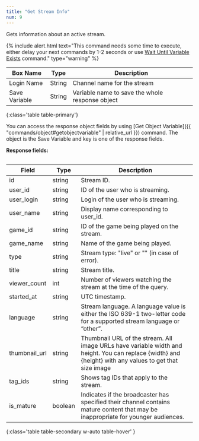 ```yaml
---
title: "Get Stream Info"
num: 9
---
```


Gets information about an active stream.

{% include alert.html text="This command needs some time to execute, either delay your next commands by 1-2 seconds or use <a href='/commands/statements#waituntilvariableexists'>Wait Until Variable Exists</a> command." type="warning" %} 

| Box Name | Type | Description | 
|-------|--------|--------
|Login Name|String|Channel name for the stream 
|Save Variable|String|Variable name to save the whole response object
{:class='table table-primary'}


You can access the response object fields by using [Get Object Variable]({{ "commands/object#getobjectvariable" | relative_url }}) command. The object is the Save Variable and key is one of the response fields.


**Response fields:**

<div style="height: 40vh; overflow-y: auto" markdown="1">

| Field | Type| Description| 
|-------|--------|--------
|id	|string|	Stream ID.
|user_id|	string|	ID of the user who is streaming.
|user_login|	string|	Login of the user who is streaming.
|user_name|	string|	Display name corresponding to user_id.
|game_id|	string|	ID of the game being played on the stream.
|game_name|	string|	Name of the game being played.
|type|	string|	Stream type: "live" or "" (in case of error).
|title|	string|	Stream title.
|viewer_count|	int	|Number of viewers watching the stream at the time of the query.
|started_at|	string|	UTC timestamp.
|language	|string|	Stream language. A language value is either the ISO 639-1 two-letter code for a supported stream language or “other”.
|thumbnail_url|	string|	Thumbnail URL of the stream. All image URLs have variable width and height. You can replace {width} and {height} with any values to get that size image
|tag_ids|	string|	Shows tag IDs that apply to the stream.
|is_mature	|boolean|	Indicates if the broadcaster has specified their channel contains mature content that may be inappropriate for younger audiences.
{:class='table table-secondary w-auto table-hover' }

</div>










